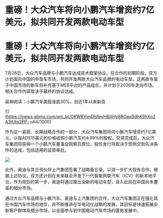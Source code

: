 # 重磅！大众汽车将向小鹏汽车增资约7亿美元，拟共同开发两款电动车型

# 重磅！大众汽车将向小鹏汽车增资约7亿美元，拟共同开发两款电动车型

7月26日，大众汽车品牌与小鹏汽车达成技术框架协议。在合作的初期阶段，双方计划面向中国的中型车市场，共同开发两款大众汽车品牌的电动车型。这两款专属于中国市场的新车将补充基于MEB平台的产品组合，并计划于2026年走向市场。相关合作内容取决于最终的协议达成。

延伸阅读：小鹏汽车美股涨逾30%，创近1年以来新高

![](https://inews.gtimg.com/om_bt/OKWRYimDhlleyH6iIjHy8ROaqSdhK9hXnZA3tUto2PP-
cAA/1000)

作为这一紧密、长期战略合作的一部分，大众汽车集团将向小鹏汽车增资约7亿美元，以每ADS15美元的价格收购小鹏汽车约4.99%的股权。交易完成后，大众汽车集团将获得一个小鹏汽车董事会观察员席位。股份发行将取决于惯例交割先决条件的达成，包括适用的监管审批。

![](https://inews.gtimg.com/om_bt/OgHlvetc7OBubfyc6vHEAkAf0BM8lFgdlCEe1WxZm2GXsAA/1000)

此外，奥迪与其合资伙伴上汽集团签署了战略备忘录，以进一步扩大现有合作。根据上述协议，双方还计划在未来联合开发下一代智能网联汽车（ICV）的新本地平台。作为规划的第一步，奥迪将通过推出全新的电动车型，进入此前在中国尚未覆盖的细分市场。

通过大众汽车品牌与小鹏汽车、奥迪与上汽集团的合作，大众汽车集团正在强化其在中国汽车市场的地位，并不断推进在华电动化战略的发展，其目标是快速拓展全新客户群体及细分市场，以全面参与到中国电动汽车市场的蓬勃发展中。

